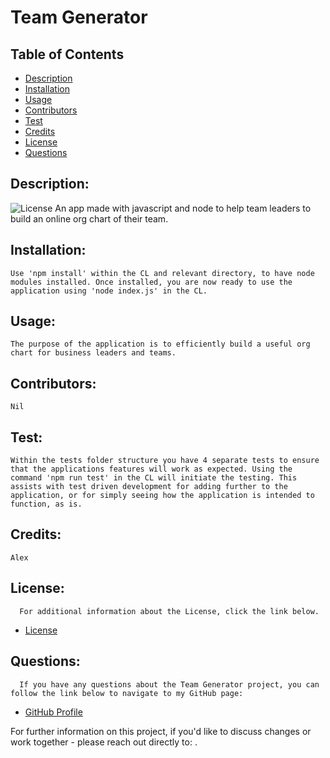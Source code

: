 # Team Generator

  ## Table of Contents
  - [Description](#description)
  - [Installation](#installation)
  - [Usage](#usage)
  - [Contributors](#contributors)
  - [Test](#test)
  - [Credits](#credits)
  - [License](#license)
  - [Questions](#questions)

  ## Description:
  ![License](https://img.shields.io/badge/License-MIT-blue.svg "License Badge")
    An app made with javascript and node to help team leaders to build an online org chart of their team.
  ## Installation:
    Use 'npm install' within the CL and relevant directory, to have node modules installed. Once installed, you are now ready to use the application using 'node index.js' in the CL.
  ## Usage:
    The purpose of the application is to efficiently build a useful org chart for business leaders and teams.
  ## Contributors:
    Nil
  ## Test:
    Within the tests folder structure you have 4 separate tests to ensure that the applications features will work as expected. Using the command 'npm run test' in the CL will initiate the testing. This assists with test driven development for adding further to the application, or for simply seeing how the application is intended to function, as is.
  ## Credits:
    Alex
  ## License:
      For additional information about the License, click the link below.
  - [License](https://opensource.org/licenses/MIT)

  ## Questions:
      If you have any questions about the Team Generator project, you can follow the link below to navigate to my GitHub page:
  - [GitHub Profile](https://github.com/alex-stew)

For further information on this project, if you'd like to discuss changes or work together - please reach out directly to: .    
